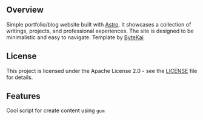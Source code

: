 ## Overview

Simple portfolio/blog website built with [Astro](https://astro.build/). It showcases a collection of writings, projects, and professional experiences. The site is designed to be minimalistic and easy to navigate. Template by [ByteKai](https://bytekai.dev/)

## License

This project is licensed under the Apache License 2.0 - see the [LICENSE](LICENSE) file for details.

## Features

Cool script for create content using `gum`
